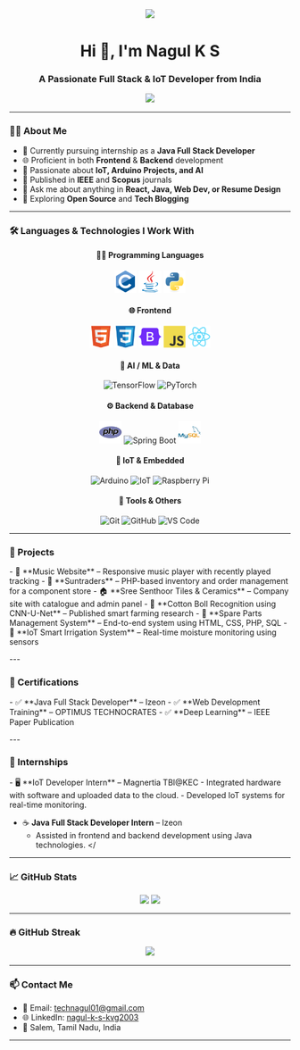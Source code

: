<div align="center">
  <img src="https://media.giphy.com/media/M9gbBd9nbDrOTu1Mqx/giphy.gif" width="100" />
  <h1>Hi 👋, I'm Nagul K S</h1>
  <h3>A Passionate Full Stack & IoT Developer from India</h3>
  <a href="https://www.linkedin.com/in/nagul-k-s-kvg2003/">
    <img src="https://img.shields.io/badge/LinkedIn-blue?style=for-the-badge&logo=linkedin&logoColor=white" />
  </a>
</div>

---

### 👨‍💻 About Me

- 🔭 Currently pursuing internship as a **Java Full Stack Developer**
- 🌐 Proficient in both **Frontend** & **Backend** development
- 🤖 Passionate about **IoT, Arduino Projects, and AI**
- 📘 Published in **IEEE** and **Scopus** journals
- 💬 Ask me about anything in **React, Java, Web Dev, or Resume Design**
- 🎯 Exploring **Open Source** and **Tech Blogging**

---

### 🛠️ Languages & Technologies I Work With

<div align="center">

#### 🧑‍💻 Programming Languages
<p>
  <img src="https://raw.githubusercontent.com/devicons/devicon/master/icons/c/c-original.svg" alt="C" width="40" />
  <img src="https://raw.githubusercontent.com/devicons/devicon/master/icons/java/java-original.svg" alt="Java" width="40" />
  <img src="https://raw.githubusercontent.com/devicons/devicon/master/icons/python/python-original.svg" alt="Python" width="40" />
</p>

#### 🌐 Frontend
<p>
  <img src="https://raw.githubusercontent.com/devicons/devicon/master/icons/html5/html5-original.svg" alt="HTML5" width="40" />
  <img src="https://raw.githubusercontent.com/devicons/devicon/master/icons/css3/css3-original.svg" alt="CSS3" width="40" />
  <img src="https://raw.githubusercontent.com/devicons/devicon/master/icons/bootstrap/bootstrap-plain.svg" alt="Bootstrap" width="40" />
  <img src="https://raw.githubusercontent.com/devicons/devicon/master/icons/javascript/javascript-original.svg" alt="JavaScript" width="40" />
  <img src="https://raw.githubusercontent.com/devicons/devicon/master/icons/react/react-original.svg" alt="React.js" width="40" />
</p>

#### 🧠 AI / ML & Data
<p>
  <img src="https://www.vectorlogo.zone/logos/tensorflow/tensorflow-icon.svg" alt="TensorFlow" width="40" />
  <img src="https://www.vectorlogo.zone/logos/pytorch/pytorch-icon.svg" alt="PyTorch" width="40" />
</p>

#### ⚙️ Backend & Database
<p>
  <img src="https://raw.githubusercontent.com/devicons/devicon/master/icons/php/php-original.svg" alt="PHP" width="40" />
  <img src="https://www.vectorlogo.zone/logos/springio/springio-icon.svg" alt="Spring Boot" width="40" />
  <img src="https://raw.githubusercontent.com/devicons/devicon/master/icons/mysql/mysql-original-wordmark.svg" alt="MySQL" width="40" />
</p>

#### 🔌 IoT & Embedded
<p>
  <img src="https://cdn.worldvectorlogo.com/logos/arduino-1.svg" alt="Arduino" width="40" />
  <img src="https://img.icons8.com/ios/452/internet-of-things.png" alt="IoT" width="40" />
  <img src="https://www.raspberrypi.org/favicon.ico" alt="Raspberry Pi" width="40" />
  
</p>

#### 🔧 Tools & Others
<p>
  <img src="https://www.vectorlogo.zone/logos/git-scm/git-scm-icon.svg" alt="Git" width="40" />
  <img src="https://img.icons8.com/color/48/github--v1.png" alt="GitHub" width="40" />
  <img src="https://img.icons8.com/external-tal-revivo-color-tal-revivo/48/external-visual-studio-code-is-a-source-code-editor-developed-by-microsoft-logo-color-tal-revivo.png" alt="VS Code" width="40" />
</p>

</div>

---

### 💼 Projects
<p>
- 🎵 **Music Website** – Responsive music player with recently played tracking  
- 🛒 **Suntraders** – PHP-based inventory and order management for a component store  
- 🏠 **Sree Senthoor Tiles & Ceramics** – Company site with catalogue and admin panel  
- 🌾 **Cotton Boll Recognition using CNN-U-Net** – Published smart farming research  
- 🧩 **Spare Parts Management System** – End-to-end system using HTML, CSS, PHP, SQL  
- 🤖 **IoT Smart Irrigation System** – Real-time moisture monitoring using sensors  
</p>
---

### 📜 Certifications
<p>
- ✅ **Java Full Stack Developer** – Izeon
- ✅ **Web Development Training** – OPTIMUS TECHNOCRATES
- ✅ **Deep Learning** – IEEE Paper Publication
</p>
---

### 💼 Internships
<p>
- 🖥️ **IoT Developer Intern** – Magnertia TBI@KEC
  - Integrated hardware with software and uploaded data to the cloud.
  - Developed IoT systems for real-time monitoring.
  
- ☕ **Java Full Stack Developer Intern** – Izeon
  - Assisted in frontend and backend development using Java technologies.
</
---

### 📈 GitHub Stats

<div align="center">
  <img src="https://github-readme-stats.vercel.app/api?username=nagulks&show_icons=true&theme=dracula" width="420"/>
  <img src="https://github-readme-stats.vercel.app/api/top-langs/?username=nagulks&layout=compact&theme=dracula" width="320"/>
</div>

---

### 🔥 GitHub Streak

<p align="center">
  <img src="https://github-readme-streak-stats.herokuapp.com?user=nagulks&theme=dark&hide_border=true" />
</p>

---

### 📫 Contact Me

- 📧 Email: technagul01@gmail.com  
- 🌐 LinkedIn: [nagul-k-s-kvg2003](https://www.linkedin.com/in/nagul-k-s-kvg2003/)  
- 📍 Salem, Tamil Nadu, India  

---

